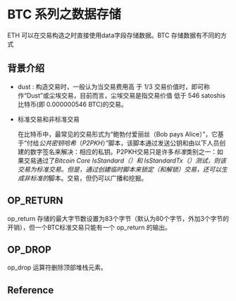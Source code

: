 # BTC 系列之数据存储

ETH 可以在交易构造之时直接使用data字段存储数据。BTC 存储数据有不同的方式

## 背景介绍

- dust :  构造交易时，一般认为当交易费用高 于 1/3 交易价值时，即可称作“Dust”或尘埃交易，目前而言，尘埃交易是指交易价值 低于 546 satoshis 比特币(即 0.000000546 BTC)的交易。



- 标准交易和非标准交易

  在比特币中，最常见的交易形式为“鲍勃付爱丽丝（Bob pays Alice）”，它基于“付给*公共密钥哈希*（*P2PKH*）”脚本，该脚本通过发送公钥和由以下人员创建的数字签名来解决：相应的私钥。P2PKH交易只是许多*标准*类别之一：如果交易通过了*Bitcoin Core IsStandard（）*和 *IsStandardTx（）*测试，则该交易为标准交易。但是，通过创建*临时*脚本来锁定（和解锁）交易，还可以生成*非标准的*脚本。交易，但仍可以广播和挖掘。

## OP_RETURN

op_return 存储的最大字节数设置为83个字节（默认为80个字节，外加3个字节的开销），但一个BTC标准交易只能有一个 op_return 的输出。



## OP_DROP

op_drop 运算符删除顶部堆栈元素。

## Reference 


